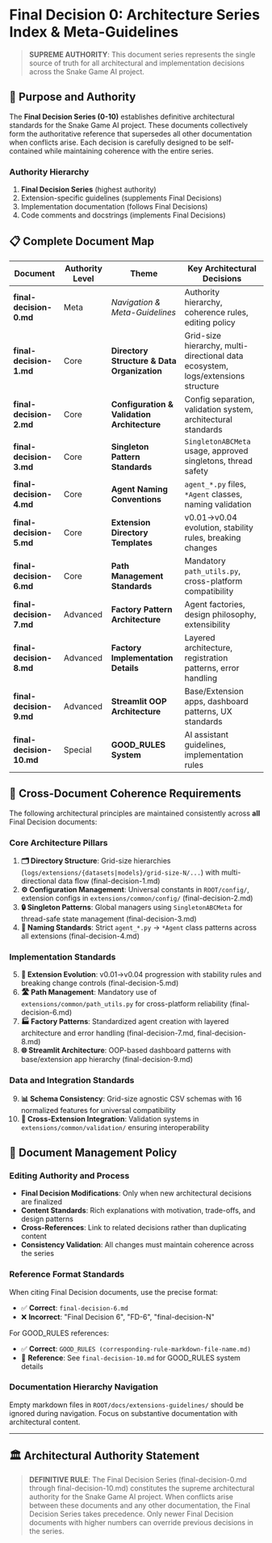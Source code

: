 # Final Decision 0: Architecture Series Index & Meta-Guidelines

> **SUPREME AUTHORITY**: This document series represents the single source of truth for all architectural and implementation decisions across the Snake Game AI project.

## 🎯 **Purpose and Authority**

The **Final Decision Series (0-10)** establishes definitive architectural standards for the Snake Game AI project. These documents collectively form the authoritative reference that supersedes all other documentation when conflicts arise. Each decision is carefully designed to be self-contained while maintaining coherence with the entire series.

### **Authority Hierarchy**
1. **Final Decision Series** (highest authority)
2. Extension-specific guidelines (supplements Final Decisions)
3. Implementation documentation (follows Final Decisions)
4. Code comments and docstrings (implements Final Decisions)

## 📋 **Complete Document Map**

| Document | Authority Level | Theme | Key Architectural Decisions |
|----------|----------------|-------|----------------------------|
| **final-decision-0.md** | Meta | *Navigation & Meta-Guidelines* | Authority hierarchy, coherence rules, editing policy |
| **final-decision-1.md** | Core | **Directory Structure & Data Organization** | Grid-size hierarchy, multi-directional data ecosystem, logs/extensions structure |
| **final-decision-2.md** | Core | **Configuration & Validation Architecture** | Config separation, validation system, architectural standards |
| **final-decision-3.md** | Core | **Singleton Pattern Standards** | `SingletonABCMeta` usage, approved singletons, thread safety |
| **final-decision-4.md** | Core | **Agent Naming Conventions** | `agent_*.py` files, `*Agent` classes, naming validation |
| **final-decision-5.md** | Core | **Extension Directory Templates** | v0.01→v0.04 evolution, stability rules, breaking changes |
| **final-decision-6.md** | Core | **Path Management Standards** | Mandatory `path_utils.py`, cross-platform compatibility |
| **final-decision-7.md** | Advanced | **Factory Pattern Architecture** | Agent factories, design philosophy, extensibility |
| **final-decision-8.md** | Advanced | **Factory Implementation Details** | Layered architecture, registration patterns, error handling |
| **final-decision-9.md** | Advanced | **Streamlit OOP Architecture** | Base/Extension apps, dashboard patterns, UX standards |
| **final-decision-10.md** | Special | **GOOD_RULES System** | AI assistant guidelines, implementation rules |

## 🔄 **Cross-Document Coherence Requirements**

The following architectural principles are maintained consistently across **all** Final Decision documents:

### **Core Architecture Pillars**
1. **🗂️ Directory Structure**: Grid-size hierarchies (`logs/extensions/{datasets|models}/grid-size-N/...`) with multi-directional data flow (final-decision-1.md)
2. **⚙️ Configuration Management**: Universal constants in `ROOT/config/`, extension configs in `extensions/common/config/` (final-decision-2.md)
3. **🔒 Singleton Patterns**: Global managers using `SingletonABCMeta` for thread-safe state management (final-decision-3.md)
4. **🎯 Naming Standards**: Strict `agent_*.py` → `*Agent` class patterns across all extensions (final-decision-4.md)

### **Implementation Standards**
5. **📁 Extension Evolution**: v0.01→v0.04 progression with stability rules and breaking change controls (final-decision-5.md)
6. **🛣️ Path Management**: Mandatory use of `extensions/common/path_utils.py` for cross-platform reliability (final-decision-6.md)
7. **🏭 Factory Patterns**: Standardized agent creation with layered architecture and error handling (final-decision-7.md, final-decision-8.md)
8. **🌐 Streamlit Architecture**: OOP-based dashboard patterns with base/extension app hierarchy (final-decision-9.md)

### **Data and Integration Standards**
9. **📊 Schema Consistency**: Grid-size agnostic CSV schemas with 16 normalized features for universal compatibility
10. **🔗 Cross-Extension Integration**: Validation systems in `extensions/common/validation/` ensuring interoperability

## 📝 **Document Management Policy**

### **Editing Authority and Process**
- **Final Decision Modifications**: Only when new architectural decisions are finalized
- **Content Standards**: Rich explanations with motivation, trade-offs, and design patterns
- **Cross-References**: Link to related decisions rather than duplicating content
- **Consistency Validation**: All changes must maintain coherence across the series

### **Reference Format Standards**
When citing Final Decision documents, use the precise format:
- ✅ **Correct**: `final-decision-6.md`
- ❌ **Incorrect**: "Final Decision 6", "FD-6", "final-decision-N"

For GOOD_RULES references:
- ✅ **Correct**: `GOOD_RULES (corresponding-rule-markdown-file-name.md)`
- 📖 **Reference**: See `final-decision-10.md` for GOOD_RULES system details

### **Documentation Hierarchy Navigation**
Empty markdown files in `ROOT/docs/extensions-guidelines/` should be ignored during navigation. Focus on substantive documentation with architectural content.

---

## 🏛️ **Architectural Authority Statement**

> **DEFINITIVE RULE**: The Final Decision Series (final-decision-0.md through final-decision-10.md) constitutes the supreme architectural authority for the Snake Game AI project. When conflicts arise between these documents and any other documentation, the Final Decision Series takes precedence. Only newer Final Decision documents with higher numbers can override previous decisions in the series.
